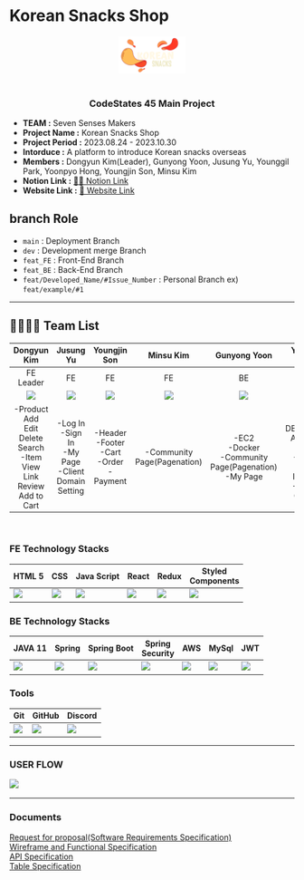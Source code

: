 <h1>Korean Snacks Shop</h1>
<div  align="center">
  <img width="24%" src="Front-End/client/src/common/image/newLogo.png" alt="LOGO">
</div>
</br>
<h3 align="center">CodeStates 45 Main Project</h3>

- **TEAM :**  Seven Senses Makers
- **Project Name :** Korean Snacks Shop
- **Project Period :** 2023.08.24 - 2023.10.30
- **Intorduce :** A platform to introduce Korean snacks overseas
- **Members :** Dongyun Kim(Leader), Gunyong Yoon, Jusung Yu, Younggil Park, Yoonpyo Hong, Youngjin Son, Minsu Kim
- **Notion Link :** [💁🏻 Notion Link](https://www.notion.so/codestates/1d0296a62fc74cae8f033b234813949e)
- **Website Link :** [📮 Website Link](https://www.ksnacksncak.shop/)



## branch Role
- `main` : Deployment Branch
- `dev` : Development merge Branch
- `feat_FE` : Front-End Branch
- `feat_BE` : Back-End Branch
- `feat/Developed_Name/#Issue_Number` : Personal Branch ex) `feat/example/#1`


---
## 👨‍👨‍👧‍👧 Team List
|Dongyun Kim|Jusung Yu|Youngjin Son|Minsu Kim|Gunyong Yoon|Yoonpyo Hong|Younggil Park|
| :---: | :---: | :---: | :---: | :---: | :---: | :---: |
|FE Leader|FE|FE|FE|BE|BE|BE|
|<img src="https://avatars.githubusercontent.com/u/126146836?v=4" width=150px ></img>|<img src="https://avatars.githubusercontent.com/u/114473861?v=4" width=150px ></img>| <img src="https://avatars.githubusercontent.com/u/81401022?v=4" width=150px ></img>|<img src="https://avatars.githubusercontent.com/u/123739304?v=4" width=150px ></img>|<img src="https://avatars.githubusercontent.com/u/117506675?v=4" width=150 ></img>|<img src="https://avatars.githubusercontent.com/u/84065357?v=4" width=150px ></img>|<img src="https://avatars.githubusercontent.com/u/75276860?v=4" width=150px ></img>|
|-Product</br>Add</br>Edit</br>Delete</br>Search</br>-Item</br>View</br>Link</br>Review</br>Add to Cart|-Log In</br>-Sign In</br>-My Page</br>-Client Domain Setting|-Header</br>-Footer</br>-Cart</br>-Order</br>-Payment|-Community Page(Pagenation)|-EC2</br>-Docker</br>-Community Page(Pagenation)</br>-My Page|-DB(MYSQL) AMAZON RDS </br>-Sign In</br>-Log In(JWT)</br>-Google OAuth2|-ACM, NGINX(https)</br>-Product Page</br>-Cart</br>-Order</br>|

<br/>

### FE Technology Stacks
| HTML 5| CSS | Java Script | React | Redux | Styled<br/>Components |
|-------------------------------------------------------------------------------------------------------------------------------------------------------------------------|--------------------------------------------|-----------------------------------------------|-----------------------------------------------|-----------------------------------------------|-----------------------------------------------|
|<img src="https://img.icons8.com/?size=512&id=20909&format=png" width=75px ></img> |<img src="https://img.icons8.com/?size=512&id=21278&format=png" width=75px ></img> |<img src="https://img.icons8.com/?size=512&id=108784&format=png" width=75px ></img> |<img src="https://img.icons8.com/?size=512&id=123603&format=png" width=75px ></img> |<img src="https://img.icons8.com/?size=512&id=jD-fJzVguBmw&format=png" width=75px ></img> |<img src="https://img.icons8.com/?size=512&id=ttxR7mXaDvqS&format=png" width=75px ></img>|

### BE Technology Stacks
| JAVA 11 | Spring | Spring Boot | Spring<br/>Security | AWS | MySql | JWT |
|-------------------------------------------------------------------------------------------------------------------------------------------------------------------------|--------------------------------------------|-----------------------------------------------|-----------------------------------------------|-----------------------------------------------|-----------------------------------------------|-----------------------------------------------|
|<img src="https://img.icons8.com/?size=512&id=13679&format=png" width=75px ></img>|<img src="https://img.icons8.com/?size=512&id=90519&format=png" width=75px ></img> |<img src="https://img.icons8.com/?size=512&id=90519&format=png" width=75px ></img>|<img src="https://img.icons8.com/?size=512&id=16231&format=png" width=75px ></img>|<img src="https://img.icons8.com/?size=512&id=33039&format=png" width=75px ></img>|<img src="https://img.icons8.com/?size=512&id=UFXRpPFebwa2&format=png" width=75px ></img>|<img src="https://img.icons8.com/?size=512&id=15451&format=png" width=75px ></img>

### Tools
| Git | GitHub | Discord |
|-------------------------------------------------------------------------------------------------------------------------------------------------------------------------|--------------------------------------------|-----------------------------------------------|
|<img src="https://img.icons8.com/?size=512&id=xBKl2pdJg5kk&format=png" width=75px ></img> |<img src="https://img.icons8.com/?size=512&id=12599&format=png" width=75px ></img>| <img src="https://img.icons8.com/?size=512&id=iSpYyK95XXZn&format=png" width=75px ></img>|

---
### USER FLOW
<img src="https://cdn.discordapp.com/attachments/1144077917660381319/1155457411314876497/2023-09-24_7.55.06.png?ex=653e3a12&is=652bc512&hm=68aa582bcce0d4a63a05506cecb2426bad8e57b103cf3a6cf40a7c717e4e4fb9&" width=500px></img>

---
### Documents
<a href="https://docs.google.com/spreadsheets/d/15vy9fMGpxCo0xdKGuhSCRfi9-O834Jh-luiaSN-CZI8/edit#gid=0">Request for proposal(Software Requirements Specification)</a> <br/>
<a href="https://www.figma.com/file/fqyOEwiorAcI28IBiISSJ4/main_025?type=design&node-id=0-1&mode=design&t=SHtmFH4fXIYiKsVe-0" rel="noopener noreferrer">Wireframe and Functional Specification</a> <br/>
<a href="https://docs.google.com/spreadsheets/d/15vy9fMGpxCo0xdKGuhSCRfi9-O834Jh-luiaSN-CZI8/edit#gid=898670060">API Specification</a> <br/>
<a href="https://www.erdcloud.com/d/MqhpjDs4kc3mEEt5W">Table Specification</a> <br/>
